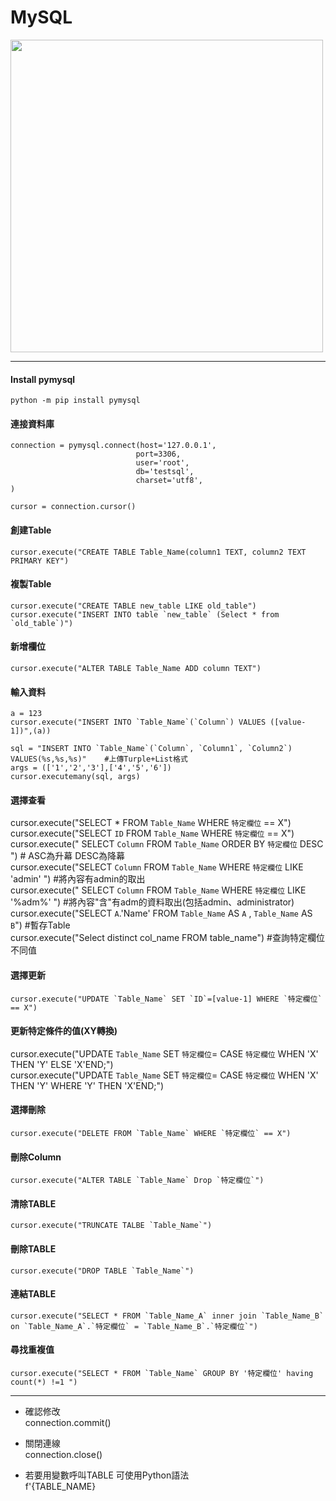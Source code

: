 # MySQL
<img src="https://upload.wikimedia.org/wikipedia/zh/thumb/6/62/MySQL.svg/1200px-MySQL.svg.png" width=500px></img>
  
------------------------

#### Install pymysql  

```
python -m pip install pymysql  
```

#### 連接資料庫  

```
connection = pymysql.connect(host='127.0.0.1',
                            port=3306,
                            user='root',
                            db='testsql',
                            charset='utf8',
)

cursor = connection.cursor()
```
#### 創建Table
```
cursor.execute("CREATE TABLE Table_Name(column1 TEXT, column2 TEXT PRIMARY KEY")
```
#### 複製Table
```
cursor.execute("CREATE TABLE new_table LIKE old_table")
cursor.execute("INSERT INTO table `new_table` (Select * from `old_table`)")
```
#### 新增欄位
```
cursor.execute("ALTER TABLE Table_Name ADD column TEXT")
```
#### 輸入資料
```
a = 123
cursor.execute("INSERT INTO `Table_Name`(`Column`) VALUES ([value-1])",(a))

sql = "INSERT INTO `Table_Name`(`Column`, `Column1`, `Column2`) VALUES(%s,%s,%s)"    #上傳Turple+List格式
args = (['1','2','3'],['4','5','6'])
cursor.executemany(sql, args)
```
#### 選擇查看
cursor.execute("SELECT * FROM `Table_Name` WHERE `特定欄位` == X")  
cursor.execute("SELECT `ID` FROM `Table_Name` WHERE `特定欄位` == X")  
cursor.execute(" SELECT  `Column`  FROM `Table_Name` ORDER BY  `特定欄位` DESC ")          # ASC為升幕   DESC為降幕  
cursor.execute("SELECT  `Column`  FROM `Table_Name` WHERE  `特定欄位` LIKE  'admin' ")     #將內容有admin的取出  
cursor.execute(" SELECT  `Column`  FROM `Table_Name` WHERE  `特定欄位` LIKE  '%adm%' ")    #將內容"含"有adm的資料取出(包括admin、administrator)  
cursor.execute("SELECT `A`.'Name' FROM `Table_Name` AS `A` , `Table_Name` AS `B`")        #暫存Table  
cursor.execute("Select distinct col_name FROM table_name")                                #查詢特定欄位不同值  

#### 選擇更新
```
cursor.execute("UPDATE `Table_Name` SET `ID`=[value-1] WHERE `特定欄位` == X")
```
#### 更新特定條件的值(XY轉換)
cursor.execute("UPDATE `Table_Name` SET `特定欄位`= CASE `特定欄位` WHEN 'X' THEN 'Y' ELSE 'X'END;")  
cursor.execute("UPDATE `Table_Name` SET `特定欄位`= CASE `特定欄位` WHEN 'X' THEN 'Y' WHERE 'Y' THEN 'X'END;")  

#### 選擇刪除
```
cursor.execute("DELETE FROM `Table_Name` WHERE `特定欄位` == X")
```
#### 刪除Column
```
cursor.execute("ALTER TABLE `Table_Name` Drop `特定欄位`")
```
#### 清除TABLE
```
cursor.execute("TRUNCATE TALBE `Table_Name`")
```
#### 刪除TABLE
```
cursor.execute("DROP TABLE `Table_Name`")
```
#### 連結TABLE
```
cursor.execute("SELECT * FROM `Table_Name_A` inner join `Table_Name_B` on `Table_Name_A`.`特定欄位` = `Table_Name_B`.`特定欄位`")
```
#### 尋找重複值
```
cursor.execute("SELECT * FROM `Table_Name` GROUP BY '特定欄位' having count(*) !=1 ")
```
-------------------------------
- 確認修改  
connection.commit()    
- 關閉連線  
connection.close()       

- 若要用變數呼叫TABLE   可使用Python語法   
f'{TABLE_NAME}
